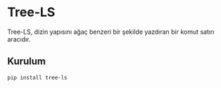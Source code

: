 # Tree-LS

Tree-LS, dizin yapısını ağaç benzeri bir şekilde yazdıran bir komut satırı aracıdır.

## Kurulum

```bash
pip install tree-ls